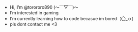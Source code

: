 - Hi, I’m @torororo890 (～￣▽￣)～
- I’m interested in gaming
- I’m currently learning how to code becasue im bored（〇_ｏ)
- pls dont contact me <3

<!---
torororo890/torororo890 is a ✨ special ✨ repository because its `README.md` (this file) appears on your GitHub profile.
You can click the Preview link to take a look at your changes.
--->
